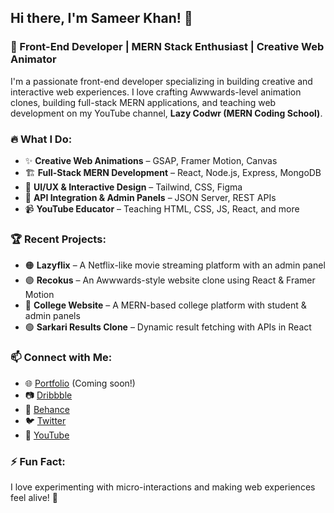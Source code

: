 ## Hi there, I'm Sameer Khan! 👋

### 🚀 Front-End Developer | MERN Stack Enthusiast | Creative Web Animator

I'm a passionate front-end developer specializing in building creative and interactive web experiences. I love crafting Awwwards-level animation clones, building full-stack MERN applications, and teaching web development on my YouTube channel, **Lazy Codwr (MERN Coding School)**.

### 🔥 What I Do:
- ✨ **Creative Web Animations** – GSAP, Framer Motion, Canvas
- 🏗 **Full-Stack MERN Development** – React, Node.js, Express, MongoDB
- 🎨 **UI/UX & Interactive Design** – Tailwind, CSS, Figma
- 📡 **API Integration & Admin Panels** – JSON Server, REST APIs
- 📹 **YouTube Educator** – Teaching HTML, CSS, JS, React, and more

### 🏆 Recent Projects:
- 🟠 **Lazyflix** – A Netflix-like movie streaming platform with an admin panel
- 🟣 **Recokus** – An Awwwards-style website clone using React & Framer Motion
- 🔵 **College Website** – A MERN-based college platform with student & admin panels
- 🟢 **Sarkari Results Clone** – Dynamic result fetching with APIs in React

### 📫 Connect with Me:
- 🌐 [Portfolio](#) (Coming soon!)
- 📷 [Dribbble](https://dribbble.com/yourprofile)
- 🎨 [Behance](https://www.behance.net/yourprofile)
- 🐦 [Twitter](https://twitter.com/yourprofile)
- 🎥 [YouTube](https://www.youtube.com/@LazyCodwr)

### ⚡ Fun Fact:
I love experimenting with micro-interactions and making web experiences feel alive! 🚀
